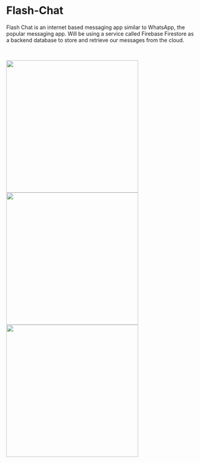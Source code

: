 # Flash-Chat

Flash Chat is an internet based messaging app similar to WhatsApp, the popular messaging app. Will be using a service called Firebase Firestore as a backend database to store and retrieve our messages from the cloud. 

<br>

<img src="https://github.com/Harshit-2/FlashChat/assets/102576901/603f891d-575e-4c82-bf3f-627b38f24bc2" width="350"/> <br>
<img src="https://github.com/Harshit-2/FlashChat/assets/102576901/bc16d4ec-b044-4ae5-b405-8d5d39c7f4a2" width="350"/> <br>
<img src="https://github.com/Harshit-2/FlashChat/assets/102576901/4f0fa66c-001b-40c9-8289-d92a35f82269" width="350"/>
